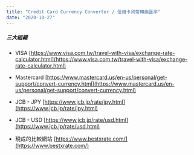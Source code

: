 ```yaml
---
title: "Credit Card Currency Converter / 信用卡貨幣轉換匯率"
date: "2020-10-27"
---
```


##### 三大組織
* VISA [https://www.visa.com.tw/travel-with-visa/exchange-rate-calculator.html](https://www.visa.com.tw/travel-with-visa/exchange-rate-calculator.html)
* Mastercard [https://www.mastercard.us/en-us/personal/get-support/convert-currency.html](https://www.mastercard.us/en-us/personal/get-support/convert-currency.html)
* JCB - JPY [https://www.jcb.jp/rate/jpy.html](https://www.jcb.jp/rate/jpy.html)
* JCB - USD [https://www.jcb.jp/rate/usd.html](https://www.jcb.jp/rate/usd.html) 

* 現成的比較網站  [https://www.bestxrate.com/](https://www.bestxrate.com/)


